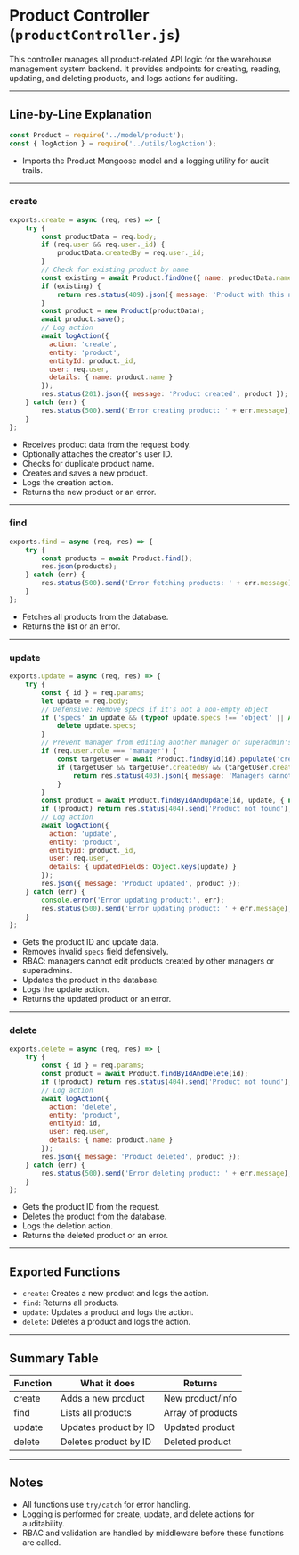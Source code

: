# Product Controller (`productController.js`)

This controller manages all product-related API logic for the warehouse management system backend. It provides endpoints for creating, reading, updating, and deleting products, and logs actions for auditing.

---

## Line-by-Line Explanation

```js
const Product = require('../model/product');
const { logAction } = require('../utils/logAction');
```
- Imports the Product Mongoose model and a logging utility for audit trails.

---

### create
```js
exports.create = async (req, res) => {
    try {
        const productData = req.body;
        if (req.user && req.user._id) {
            productData.createdBy = req.user._id;
        }
        // Check for existing product by name
        const existing = await Product.findOne({ name: productData.name });
        if (existing) {
            return res.status(409).json({ message: 'Product with this name already exists', product: existing });
        }
        const product = new Product(productData);
        await product.save();
        // Log action
        await logAction({
          action: 'create',
          entity: 'product',
          entityId: product._id,
          user: req.user,
          details: { name: product.name }
        });
        res.status(201).json({ message: 'Product created', product });
    } catch (err) {
        res.status(500).send('Error creating product: ' + err.message);
    }
};
```
- Receives product data from the request body.
- Optionally attaches the creator's user ID.
- Checks for duplicate product name.
- Creates and saves a new product.
- Logs the creation action.
- Returns the new product or an error.

---

### find
```js
exports.find = async (req, res) => {
    try {
        const products = await Product.find();
        res.json(products);
    } catch (err) {
        res.status(500).send('Error fetching products: ' + err.message);
    }
};
```
- Fetches all products from the database.
- Returns the list or an error.

---

### update
```js
exports.update = async (req, res) => {
    try {
        const { id } = req.params;
        let update = req.body;
        // Defensive: Remove specs if it's not a non-empty object
        if ('specs' in update && (typeof update.specs !== 'object' || Array.isArray(update.specs) || Object.keys(update.specs).length === 0)) {
            delete update.specs;
        }
        // Prevent manager from editing another manager or superadmin's product
        if (req.user.role === 'manager') {
            const targetUser = await Product.findById(id).populate('createdBy');
            if (targetUser && targetUser.createdBy && (targetUser.createdBy.role === 'manager' || targetUser.createdBy.role === 'superadmin')) {
                return res.status(403).json({ message: 'Managers cannot edit users with manager or superadmin role.' });
            }
        }
        const product = await Product.findByIdAndUpdate(id, update, { new: true });
        if (!product) return res.status(404).send('Product not found');
        // Log action
        await logAction({
          action: 'update',
          entity: 'product',
          entityId: product._id,
          user: req.user,
          details: { updatedFields: Object.keys(update) }
        });
        res.json({ message: 'Product updated', product });
    } catch (err) {
        console.error('Error updating product:', err);
        res.status(500).send('Error updating product: ' + err.message);
    }
};
```
- Gets the product ID and update data.
- Removes invalid `specs` field defensively.
- RBAC: managers cannot edit products created by other managers or superadmins.
- Updates the product in the database.
- Logs the update action.
- Returns the updated product or an error.

---

### delete
```js
exports.delete = async (req, res) => {
    try {
        const { id } = req.params;
        const product = await Product.findByIdAndDelete(id);
        if (!product) return res.status(404).send('Product not found');
        // Log action
        await logAction({
          action: 'delete',
          entity: 'product',
          entityId: id,
          user: req.user,
          details: { name: product.name }
        });
        res.json({ message: 'Product deleted', product });
    } catch (err) {
        res.status(500).send('Error deleting product: ' + err.message);
    }
};
```
- Gets the product ID from the request.
- Deletes the product from the database.
- Logs the deletion action.
- Returns the deleted product or an error.

---

## Exported Functions
- `create`: Creates a new product and logs the action.
- `find`: Returns all products.
- `update`: Updates a product and logs the action.
- `delete`: Deletes a product and logs the action.

---

## Summary Table
| Function   | What it does                        | Returns           |
|------------|-------------------------------------|-------------------|
| create     | Adds a new product                  | New product/info  |
| find       | Lists all products                  | Array of products |
| update     | Updates product by ID               | Updated product   |
| delete     | Deletes product by ID               | Deleted product   |

---

## Notes
- All functions use `try/catch` for error handling.
- Logging is performed for create, update, and delete actions for auditability.
- RBAC and validation are handled by middleware before these functions are called.
